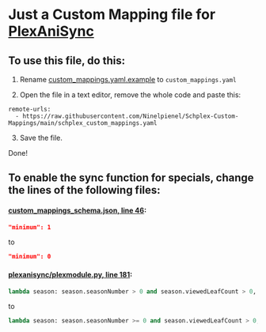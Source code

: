 # Just a Custom Mapping file for [PlexAniSync](https://github.com/RickDB/PlexAniSync)

## To use this file, do this:

1. Rename [custom_mappings.yaml.example](https://github.com/RickDB/PlexAniSync/blob/master/custom_mappings.yaml.example) to `custom_mappings.yaml`
   
2. Open the file in a text editor, remove the whole code and paste this:

```
remote-urls:
  - https://raw.githubusercontent.com/Ninelpienel/Schplex-Custom-Mappings/main/schplex_custom_mappings.yaml
```

3. Save the file.

Done!

## To enable the sync function for specials, change the lines of the following files:

#### [custom_mappings_schema.json, line 46](https://github.com/RickDB/PlexAniSync/blob/master/custom_mappings_schema.json#L46):

```json
"minimum": 1
```

to

```json
"minimum": 0
```

#### [plexanisync/plexmodule.py, line 181](https://github.com/RickDB/PlexAniSync/blob/master/plexanisync/plexmodule.py#L181):

```py
lambda season: season.seasonNumber > 0 and season.viewedLeafCount > 0,
```

to

```py
lambda season: season.seasonNumber >= 0 and season.viewedLeafCount > 0,
```
